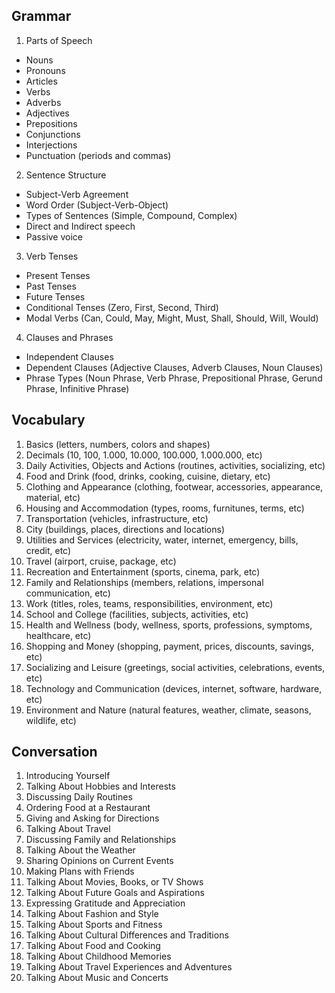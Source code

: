 ## Grammar

1. Parts of Speech
- Nouns
- Pronouns
- Articles
- Verbs
- Adverbs
- Adjectives
- Prepositions
- Conjunctions
- Interjections
- Punctuation (periods and commas)

2. Sentence Structure
- Subject-Verb Agreement
- Word Order (Subject-Verb-Object)
- Types of Sentences (Simple, Compound, Complex)
- Direct and Indirect speech
- Passive voice

3. Verb Tenses
- Present Tenses
- Past Tenses
- Future Tenses
- Conditional Tenses (Zero, First, Second, Third)
- Modal Verbs (Can, Could, May, Might, Must, Shall, Should, Will, Would)

4. Clauses and Phrases
- Independent Clauses
- Dependent Clauses (Adjective Clauses, Adverb Clauses, Noun Clauses)
- Phrase Types (Noun Phrase, Verb Phrase, Prepositional Phrase, Gerund Phrase, Infinitive Phrase)
## Vocabulary
1. Basics (letters, numbers, colors and shapes)
2. Decimals (10, 100, 1.000, 10.000, 100.000, 1.000.000, etc)
3. Daily Activities, Objects and Actions (routines, activities, socializing, etc)
4. Food and Drink (food, drinks, cooking, cuisine, dietary, etc)
5. Clothing and Appearance (clothing, footwear, accessories, appearance, material, etc)
6. Housing and Accommodation (types, rooms, furnitunes, terms, etc)
7. Transportation (vehicles, infrastructure, etc)
8. City (buildings, places, directions and locations)
9. Utilities and Services (electricity, water, internet, emergency, bills, credit, etc)
10. Travel (airport, cruise, package, etc)
11. Recreation and Entertainment (sports, cinema, park, etc)
12. Family and Relationships (members, relations, impersonal communication, etc)
13. Work (titles, roles, teams, responsibilities, environment, etc)
14. School and College (facilities, subjects, activities, etc)
15. Health and Wellness (body, wellness, sports, professions, symptoms, healthcare, etc)
16. Shopping and Money (shopping, payment, prices, discounts, savings, etc)
17. Socializing and Leisure (greetings, social activities, celebrations, events, etc)
18. Technology and Communication (devices, internet, software, hardware, etc)
19. Environment and Nature (natural features, weather, climate, seasons, wildlife, etc)
## Conversation
1. Introducing Yourself
2. Talking About Hobbies and Interests
3. Discussing Daily Routines
4. Ordering Food at a Restaurant
5. Giving and Asking for Directions
6. Talking About Travel
7. Discussing Family and Relationships
8. Talking About the Weather
9. Sharing Opinions on Current Events
10. Making Plans with Friends
11. Talking About Movies, Books, or TV Shows
12. Talking About Future Goals and Aspirations
13. Expressing Gratitude and Appreciation    
14. Talking About Fashion and Style    
15. Talking About Sports and Fitness    
16. Talking About Cultural Differences and Traditions    
17. Talking About Food and Cooking    
18. Talking About Childhood Memories    
19. Talking About Travel Experiences and Adventures    
20. Talking About Music and Concerts    